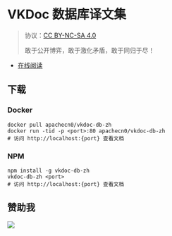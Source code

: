 <!--
    需要填充的占位符：
    
    README.md
    
        VKDoc 数据库译文集：文档中文名
        {nameEn}：文档英文名
        {urlEn}：文档原始链接
        vddb：域名前缀
        飞龙：负责人名称
        wizardforcel：负责人 Github 用户名
        562826179：负责人 QQ
        vkdoc-db-zh：ApacheCN 的 Github 仓库名称
        vkdoc-db-zh：DockerHub 仓库名称
        vkdoc-db-zh：PYPI 包名称
        vkdoc-db-zh：NPM 包名称
    
    CNAME
    
        vddb：域名前缀

    index.html
    
        VKDoc 数据库译文集：文档中文名
        #DAA520：显示颜色
        vkdoc-db-zh：ApacheCN 的 Github 仓库名称

    asset/docsify-flygon-footer.js
    
        vkdoc-db-zh：ApacheCN 的 Github 仓库名称
-->

# VKDoc 数据库译文集

> 协议：[CC BY-NC-SA 4.0](http://creativecommons.org/licenses/by-nc-sa/4.0/)
> 
> 敢于公开博弈，敢于激化矛盾，敢于同归于尽！

* [在线阅读](https://vddb.flygon.net)

## 下载

### Docker

```
docker pull apachecn0/vkdoc-db-zh
docker run -tid -p <port>:80 apachecn0/vkdoc-db-zh
# 访问 http://localhost:{port} 查看文档
```

### NPM

```
npm install -g vkdoc-db-zh
vkdoc-db-zh <port>
# 访问 http://localhost:{port} 查看文档
```

## 赞助我

![](https://img-blog.csdnimg.cn/20200112005920729.png)
